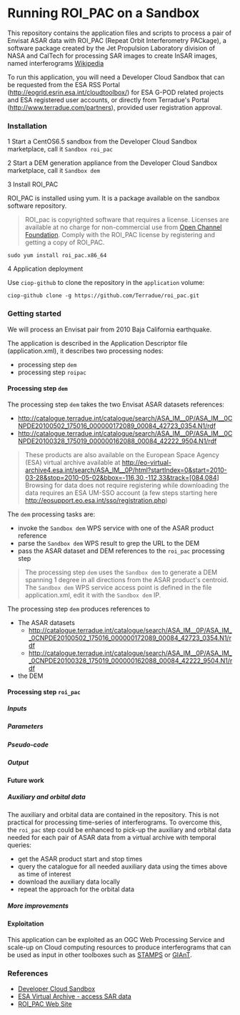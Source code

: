 Running ROI_PAC on a Sandbox
=

This repository contains the application files and scripts to process a pair of Envisat ASAR data with ROI\_PAC (Repeat Orbit Interferometry PACkage), a software package created by the Jet Propulsion Laboratory division of NASA and CalTech for processing SAR images to create InSAR images, named interferograms [Wikipedia](http://en.wikipedia.org/wiki/ROI_PAC)

To run this application, you will need a Developer Cloud Sandbox that can be requested from the ESA RSS Portal (http://eogrid.esrin.esa.int/cloudtoolbox/) for ESA G-POD related projects and ESA registered user accounts, or directly from Terradue's Portal (http://www.terradue.com/partners), provided user registration approval. 



### Installation

1 Start a CentOS6.5 sandbox from the Developer Cloud Sandbox marketplace, call it `Sandbox roi_pac`

2 Start a DEM generation appliance from the Developer Cloud Sandbox marketplace, call it `Sandbox dem`

3 Install ROI_PAC 

ROI_PAC is installed using yum. It is a package available on the sandbox software repository.

> ROI_pac is copyrighted software that requires a license. Licenses are available at no charge for non-commercial use from [Open Channel Foundation](http://www.openchannelfoundation.org/projects/ROI_PAC). Comply with the ROI\_PAC license by registering and getting a copy of ROI_PAC.

```
sudo yum install roi_pac.x86_64
```

4 Application deployment

Use `ciop-github` to clone the repository in the `application` volume:

```
ciop-github clone -g https://github.com/Terradue/roi_pac.git
```

### Getting started

We will process an Envisat pair from 2010 Baja California earthquake.

The application is described in the Application Descriptor file (application.xml), it describes two processing nodes:
* processing step `dem`
* processing step `roipac`

#### Processing step `dem`

The processing step `dem` takes the two Envisat ASAR datasets references:

* http://catalogue.terradue.int/catalogue/search/ASA_IM__0P/ASA_IM__0CNPDE20100502_175016_000000172089_00084_42723_0354.N1/rdf
* http://catalogue.terradue.int/catalogue/search/ASA_IM__0P/ASA_IM__0CNPDE20100328_175019_000000162088_00084_42222_9504.N1/rdf

> These products are also available on the European Space Agency (ESA) virtual archive available at http://eo-virtual-archive4.esa.int/search/ASA_IM__0P/html?startIndex=0&start=2010-03-28&stop=2010-05-02&bbox=-116,30,-112,33&track=[084,084]
Browsing for data does not require registering while downloading the data requires an ESA UM-SSO account (a few steps starting here http://eosupport.eo.esa.int/sso/registration.php)

The `dem` processing tasks are: 

* invoke the `Sandbox dem` WPS service with one of the ASAR product reference
* parse the `Sandbox dem` WPS result to grep the URL to the DEM 
* pass the ASAR dataset and DEM references to the `roi_pac` processing step

> The processing step `dem` uses the `Sandbox dem` to generate a DEM spanning 1 degree in all directions from the ASAR product's centroid. The `Sandbox dem` WPS service access point is defined in the file application.xml, edit it with the `Sandbox dem` IP.

The processing step `dem` produces references to 

* The ASAR datasets
  * http://catalogue.terradue.int/catalogue/search/ASA_IM__0P/ASA_IM__0CNPDE20100502_175016_000000172089_00084_42723_0354.N1/rdf
  * http://catalogue.terradue.int/catalogue/search/ASA_IM__0P/ASA_IM__0CNPDE20100328_175019_000000162088_00084_42222_9504.N1/rdf 
* the DEM  

#### Processing step `roi_pac`

##### Inputs

##### Parameters

##### Pseudo-code

##### Output

#### Future work

##### Auxiliary and orbital data

The auxiliary and orbital data are contained in the repository. This is not practical for processing time-series of interferograms. 
To overcome this, the `roi_pac` step could be enhanced to pick-up the auxiliary and orbital data needed for each pair of ASAR data from a virtual archive with temporal queries:

* get the ASAR product start and stop times
* query the catalogue for all needed auxiliary data using the times above as time of interest
* download the auxiliary data locally 
* repeat the approach for the orbital data

##### More improvements 

#### Exploitation 

This application can be exploited as an OGC Web Processing Service and scale-up on Cloud computing resources to produce interferograms that can be used as input in other toolboxes such as [STAMPS](http://homepages.see.leeds.ac.uk/~earahoo/stamps/) or [GIAnT](ftp://ftp.gps.caltech.edu/pub/piyush/AGU_giant_high.pdf).

### References

* [Developer Cloud Sandbox](https://support.terradue.com/projects/devel-cloud-sb/wiki)
* [ESA Virtual Archive - access SAR data](http://eo-virtual-archive4.esa.int/)
* [ROI_PAC Web Site](http://www.roipac.org/ROI_PAC)
